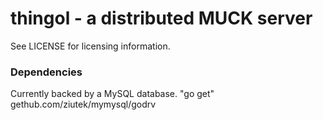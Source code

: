 thingol - a distributed MUCK server
=======

See LICENSE for licensing information.


### Dependencies ###

Currently backed by a MySQL database.
"go get" gethub.com/ziutek/mymysql/godrv
